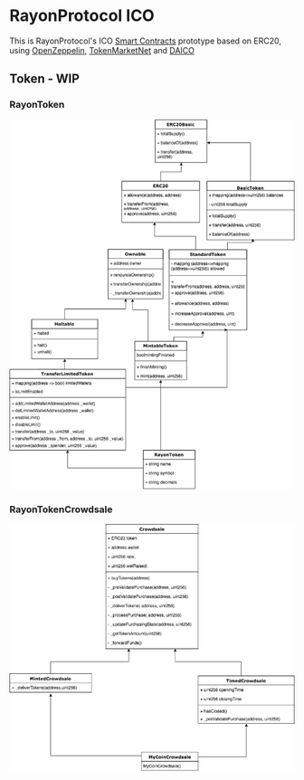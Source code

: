# RayonProtocol ICO 

This is RayonProtocol's ICO [Smart Contracts](https://en.wikipedia.org/wiki/Smart_contract) prototype based on ERC20, using [OpenZeppelin](https://github.com/OpenZeppelin/), [TokenMarketNet](https://github.com/TokenMarketNet) and [DAICO](https://github.com/theabyssportal/DAICO-Smart-Contract)  

## Token - WIP

### RayonToken
![RayonToken](doc/RayonToken.png)

### RayonTokenCrowdsale
![RayonTokenCrowdsale](doc/RayonTokenCrowdsale.png)
